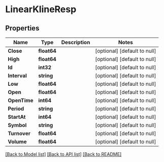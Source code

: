 # LinearKlineResp

## Properties
Name | Type | Description | Notes
------------ | ------------- | ------------- | -------------
**Close** | **float64** |  | [optional] [default to null]
**High** | **float64** |  | [optional] [default to null]
**Id** | **int32** |  | [optional] [default to null]
**Interval** | **string** |  | [optional] [default to null]
**Low** | **float64** |  | [optional] [default to null]
**Open** | **float64** |  | [optional] [default to null]
**OpenTime** | **int64** |  | [optional] [default to null]
**Period** | **string** |  | [optional] [default to null]
**StartAt** | **int64** |  | [optional] [default to null]
**Symbol** | **string** |  | [optional] [default to null]
**Turnover** | **float64** |  | [optional] [default to null]
**Volume** | **float64** |  | [optional] [default to null]

[[Back to Model list]](../README.md#documentation-for-models) [[Back to API list]](../README.md#documentation-for-api-endpoints) [[Back to README]](../README.md)


